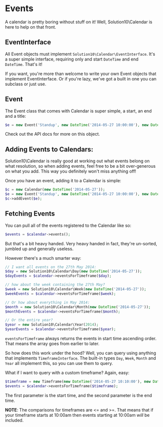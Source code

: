 # Events

A calendar is pretty boring without stuff on it! Well, Solution10\Calendar
is here to help on that front.

## EventInterface

All Event objects must implement `Solution10\Calendar\EventInterface`. It's a super
simple interface, requiring only and start `DateTime` and end `DateTime`. That's it!

If you want, you're more than welcome to write your own Event objects that implement
EventInterface. Or if you're lazy, we've got a built in one you can subclass or just use.

## Event

The Event class that comes with Calendar is super simple, a start, an end and a title:

```php
$e = new Event('Standup', new DateTime('2014-05-27 10:00:00'), new DateTime('2014-05-27 10:15:00'));
```

Check out the API docs for more on this object.

## Adding Events to Calendars:

Solution10\Calendar is really good at working out what events belong on what resolution,
so when adding events, feel free to be a bit over-generous on what you add. This way you
definitely won't miss anything off!

Once you have an event, adding it to a Calendar is simple:

```php
$c = new Calendar(new DateTime('2014-05-27'));
$e = new Event('Standup', new DateTime('2014-05-27 10:00:00'), new DateTime('2014-05-27 10:15:00'));
$c->addEvent($e);
```

## Fetching Events

You can pull all of the events registered to the Calendar like so:

```php
$events = $calendar->events();
```

But that's a bit heavy handed. Very heavy handed in fact, they're un-sorted, jumbled up and generally
useless.

However there's a much smarter way:

```php
// I want all events on the 27th May 2014:
$day = new Solution10\Calendar\Day(new DateTime('2014-05-27'));
$dayEvents = $calendar->eventsForTimeframe($day);

// how about the week containing the 27th May?
$week = new Solution10\Calendar\Week(new DateTime('2014-05-27'));
$weekEvents = $calendar->eventsForTimeframe($week);

// Or how about everything in May 2014:
$month = new Solution10\Calendar\Month(new DateTime('2014-05-27'));
$monthEvents = $calendar->eventsForTimeframe($month);

// Or the entire year?
$year = new Solution10\Calendar\Year(2014);
$yearEvents = $calendar->eventsForTimeframe($year);
```

`eventsForTimeframe` always returns the events in start time ascending order. That means the array
goes from earlier to later.

So how does this work under the hood? Well, you can query using anything
that implements `TimeframeInterface`. The built-in types `Day`, `Week`, `Month`
and `Year` all implement this, so you can use them to query.

What if I want to query with a custom timeframe? Again, easy:

```php
$timeframe = new Timeframe(new DateTime('2014-05-27 10:10:00'), new DateTime('2014-05-27 10:30:00'));
$events = $calendar->eventsForTimeframe($timeframe);
```

The first parameter is the start time, and the second parameter is the end time.

**NOTE**: The comparisons for timeframes are <= and >=. That means that if your timeframe starts at
10:00am then events starting at 10:00am *will* be included.
